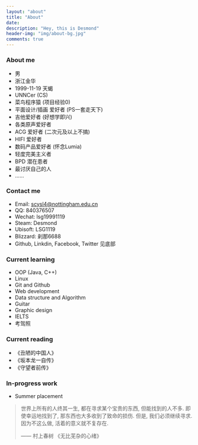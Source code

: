 ```yaml
---
layout: "about"
title: "About"
date: 
description: "Hey, this is Desmond"
header-img: "img/about-bg.jpg"
comments: true
---
```




### About me

- 男
- 浙江金华
- 1999-11-19 天蝎
- UNNCer (CS)
- 菜鸟程序猿 (项目经验0)
- 平面设计/插画 爱好者 (PS一套走天下)
- 吉他爱好者 (好想学即兴)
- 各类原声爱好者
- ACG 爱好者 (二次元及以上不搞)
- HIFI 爱好者
- 数码产品爱好者 (怀念Lumia)
- 轻度完美主义者
- BPD 潜在患者
- 最讨厌自己的人
- ......



### Contact me

- Email: scysl4@nottingham.edu.cn
- QQ: 840376507
- Wechat: lsg19991119
- Steam: Desmond
- Ubisoft: LSG1119
- Blizzard: 刹那6688
- Github, Linkdin, Facebook, Twitter 见底部



### Current learning

- OOP (Java, C++)
- Linux
- Git and Github
- Web development
- Data structure and Algorithm
- Guitar
- Graphic design
- IELTS
- 考驾照



### Current reading

- 《丑陋的中国人》
- 《坂本龙一自传》
- 《守望者前传》



### In-progress work

- Summer placement



> 世界上所有的人终其一生, 都在寻求某个宝贵的东西, 但能找到的人不多. 即使幸运地找到了, 那东西也大多收到了致命的损伤. 但是, 我们必须继续寻求. 因为不这么做, 活着的意义就不复存在.
>
> —— 村上春树 《无比芜杂的心绪》